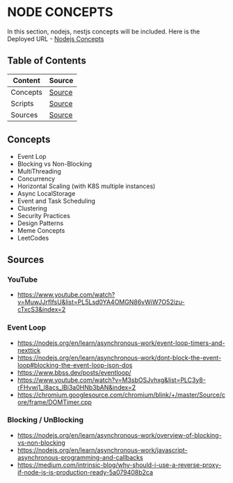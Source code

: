# NODE CONCEPTS

In this section, nodejs, nestjs concepts will be included. Here is the Deployed URL - [Nodejs Concepts](https://nodejs-concepts.onrender.com)

## Table of Contents

| Content  | Source                                |
| -------- | ------------------------------------- |
| Concepts | [Source](#concepts)                   |
| Scripts  | [Source](./documentations/scripts.md) |
| Sources  | [Source](#sources)                    |

## Concepts

- Event Lop
- Blocking vs Non-Blocking
- MultiThreading
- Concurrency
- Horizontal Scaling (with K8S multiple instances)
- Async LocalStorage
- Event and Task Scheduling
- Clustering
- Security Practices
- Design Patterns
- Meme Concepts
- LeetCodes

## Sources

### YouTube

- https://www.youtube.com/watch?v=MuwJJrfIfsU&list=PL5Lsd0YA4OMGN86vWiW7O52izu-cTxcS3&index=2

### Event Loop

- https://nodejs.org/en/learn/asynchronous-work/event-loop-timers-and-nexttick
- https://nodejs.org/en/learn/asynchronous-work/dont-block-the-event-loop#blocking-the-event-loop-json-dos
- https://www.bbss.dev/posts/eventloop/
- https://www.youtube.com/watch?v=M3sbOSJvhxg&list=PLC3y8-rFHvwj1_l8acs_lBi3a0HNb3bAN&index=2
- https://chromium.googlesource.com/chromium/blink/+/master/Source/core/frame/DOMTimer.cpp

### Blocking / UnBlocking

- https://nodejs.org/en/learn/asynchronous-work/overview-of-blocking-vs-non-blocking
- https://nodejs.org/en/learn/asynchronous-work/javascript-asynchronous-programming-and-callbacks
- https://medium.com/intrinsic-blog/why-should-i-use-a-reverse-proxy-if-node-js-is-production-ready-5a079408b2ca
